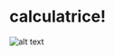

# calculatrice!
![alt text](https://user-images.githubusercontent.com/115147662/209408910-c2a9e0ce-ca08-4d70-99f1-7e308a3de472.png)

